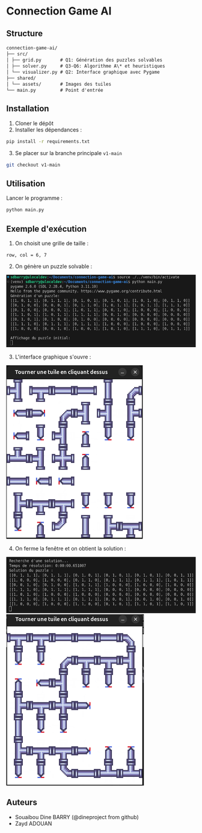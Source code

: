 # Connection Game AI

## Structure

```
connection-game-ai/
├── src/
│ ├── grid.py       # Q1: Génération des puzzles solvables
│ ├── solver.py     # Q3-Q6: Algorithme A\* et heuristiques
│ └── visualizer.py # Q2: Interface graphique avec Pygame
├── shared/
│ └── assets/       # Images des tuiles
└── main.py         # Point d'entrée

```

## Installation

1. Cloner le dépôt
2. Installer les dépendances :

```bash
pip install -r requirements.txt
```

3. Se placer sur la branche principale `v1-main`

```bash
git checkout v1-main
```

## Utilisation

Lancer le programme :

```bash
python main.py
```

## Exemple d'exécution

1. On choisit une grille de taille :

```
row, col = 6, 7
```

2. On génère un puzzle solvable :

![alt text](/shared/assets/image-1.png)

3. L'interface graphique s'ouvre :

![alt text](/shared/assets/image-2.png)

4. On ferme la fenêtre et on obtient la solution :

![alt text](/shared/assets/image-3.png)
![alt text](/shared/assets/image-4.png)

## Auteurs

- Souaibou Dine BARRY (@dineproject from github)
- Zayd ADOUAN
